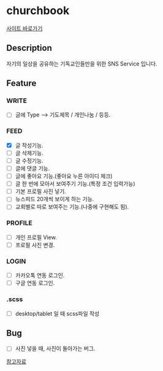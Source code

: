 # churchbook

[사이트 바로가기](https://friday-prayer-meeting.firebaseapp.com/)

## Description

자기의 일상을 공유하는 기독교인들만을 위한 SNS Service 입니다.

## Feature

### WRITE

- [ ] 글에 Type --> 기도제목 / 개인나눔 / 등등.

### FEED

- [x] 글 작성기능.
- [ ] 글 삭제기능.
- [ ] 글 수정기능.
- [ ] 글에 댓글 기능.
- [ ] 글에 좋아요 기능.(좋아요 누른 아이디 체크)
- [ ] 글 한 번에 모아서 보여주기 기능.(특정 조건 입력가능)
- [ ] 기본 프로필 사진 넣기.
- [ ] 뉴스피드 20개씩 보이게 하는 기능.
- [ ] 교회별로 따로 보여주는 기능.(나중에 구현해도 됨).

### PROFILE

- [ ] 개인 프로필 View.
- [ ] 프로필 사진 변경.

### LOGIN

- [ ] 카카오톡 연동 로그인.
- [ ] 구글 연동 로그인.

### .scss

- [ ] desktop/tablet 일 때 scss파일 작성

## Bug

- [ ] 사진 넣을 때, 사진이 돌아가는 버그.

[참고자료](https://www.robinwieruch.de/complete-firebase-authentication-react-tutorial)
